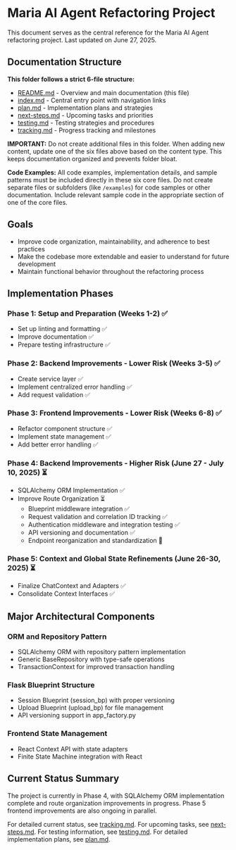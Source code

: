 # Maria AI Agent Refactoring Project

This document serves as the central reference for the Maria AI Agent refactoring project. Last updated on June 27, 2025.

## Documentation Structure

**This folder follows a strict 6-file structure:**
- [README.md](./README.md) - Overview and main documentation (this file)
- [index.md](./index.md) - Central entry point with navigation links
- [plan.md](./plan.md) - Implementation plans and strategies
- [next-steps.md](./next-steps.md) - Upcoming tasks and priorities
- [testing.md](./testing.md) - Testing strategies and procedures
- [tracking.md](./tracking.md) - Progress tracking and milestones

**IMPORTANT:** Do not create additional files in this folder. When adding new content, update one of the six files above based on the content type. This keeps documentation organized and prevents folder bloat.

**Code Examples:** All code examples, implementation details, and sample patterns must be included directly in these six core files. Do not create separate files or subfolders (like `/examples`) for code samples or other documentation. Include relevant sample code in the appropriate section of one of the core files.

## Goals

- Improve code organization, maintainability, and adherence to best practices
- Make the codebase more extendable and easier to understand for future development
- Maintain functional behavior throughout the refactoring process

## Implementation Phases

### Phase 1: Setup and Preparation (Weeks 1-2) ✅
- Set up linting and formatting ✅
- Improve documentation ✅
- Prepare testing infrastructure ✅

### Phase 2: Backend Improvements - Lower Risk (Weeks 3-5) ✅
- Create service layer ✅
- Implement centralized error handling ✅
- Add request validation ✅

### Phase 3: Frontend Improvements - Lower Risk (Weeks 6-8) ✅
- Refactor component structure ✅
- Implement state management ✅
- Add better error handling ✅

### Phase 4: Backend Improvements - Higher Risk (June 27 - July 10, 2025) ⏳
- SQLAlchemy ORM Implementation ✅
- Improve Route Organization ⏳
  - Blueprint middleware integration ✅
  - Request validation and correlation ID tracking ✅
  - Authentication middleware and integration testing ✅
  - API versioning and documentation ✅
  - Endpoint reorganization and standardization 🔄

### Phase 5: Context and Global State Refinements (June 26-30, 2025) ⏳
- Finalize ChatContext and Adapters ✅
- Consolidate Context Interfaces ✅

## Major Architectural Components

### ORM and Repository Pattern
- SQLAlchemy ORM with repository pattern implementation
- Generic BaseRepository with type-safe operations
- TransactionContext for improved transaction handling

### Flask Blueprint Structure
- Session Blueprint (session_bp) with proper versioning
- Upload Blueprint (upload_bp) for file management
- API versioning support in app_factory.py

### Frontend State Management
- React Context API with state adapters
- Finite State Machine integration with React

## Current Status Summary

The project is currently in Phase 4, with SQLAlchemy ORM implementation complete and route organization improvements in progress. Phase 5 frontend improvements are also ongoing in parallel.

For detailed current status, see [tracking.md](./tracking.md).
For upcoming tasks, see [next-steps.md](./next-steps.md).
For testing information, see [testing.md](./testing.md).
For detailed implementation plans, see [plan.md](./plan.md).
